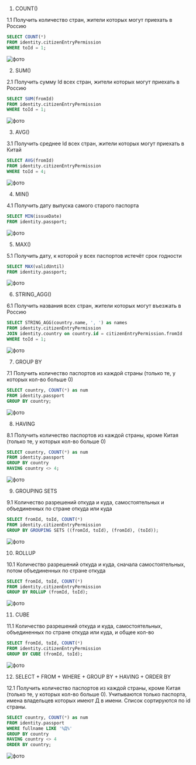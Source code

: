 1. COUNT()

1.1 Получить количество стран, жители которых могут приехать в Россию
```sql
SELECT COUNT(*) 
FROM identity.citizenEntryPermission
WHERE toId = 1;
```
![фото](aggregate_group_screenshots/1_1.png)


2. SUM()

2.1 Получить сумму Id всех стран, жители которых могут приехать в Россию
```sql
SELECT SUM(fromId)
FROM identity.citizenEntryPermission
WHERE toId = 1;
```
![фото](aggregate_group_screenshots/2_1.png)


3. AVG()

3.1 Получить среднее Id всех стран, жители которых могут приехать в Китай
```sql
SELECT AVG(fromId)
FROM identity.citizenEntryPermission
WHERE toId = 4;
```
![фото](aggregate_group_screenshots/3_1.png)


4. MIN()

4.1 Получить дату выпуска самого старого паспорта
```sql
SELECT MIN(issueDate)
FROM identity.passport;
```
![фото](aggregate_group_screenshots/4_1.png)


5. MAX()

5.1 Получить дату, к которой у всех паспортов истечёт срок годности
```sql
SELECT MAX(validUntil)
FROM identity.passport;
```
![фото](aggregate_group_screenshots/5_1.png)


6. STRING_AGG()

6.1 Получить названия всех стран, жители которых могут въезжать в Россию
```sql
SELECT STRING_AGG(country.name, ', ') as names
FROM identity.citizenEntryPermission
JOIN identity.country on country.id = citizenEntryPermission.fromId
WHERE toId = 1;
```
![фото](aggregate_group_screenshots/6_1.png)


7. GROUP BY

7.1 Получить количество паспортов из каждой страны (только те, у которых кол-во больше 0)
```sql
SELECT country, COUNT(*) as num
FROM identity.passport
GROUP BY country;
```
![фото](aggregate_group_screenshots/7_1.png)


8. HAVING

8.1 Получить количество паспортов из каждой страны, кроме Китая (только те, у которых кол-во больше 0)
```sql
SELECT country, COUNT(*) as num
FROM identity.passport
GROUP BY country
HAVING country <> 4;
```
![фото](aggregate_group_screenshots/8_1.png)


9. GROUPING SETS

9.1 Количество разрешений откуда и куда, самостоятельных и объединенных по стране откуда или куда
```sql
SELECT fromId, toId, COUNT(*)
FROM identity.citizenEntryPermission
GROUP BY GROUPING SETS ((fromId, toId), (fromId), (toId));
```
![фото](aggregate_group_screenshots/9_1.png)


10. ROLLUP

10.1 Количество разрешений откуда и куда, сначала самостоятельных, потом объединенных по стране откуда
```sql
SELECT fromId, toId, COUNT(*)
FROM identity.citizenEntryPermission
GROUP BY ROLLUP (fromId, toId);
```
![фото](aggregate_group_screenshots/10_1.png)


11. CUBE

11.1 Количество разрешений откуда и куда, самостоятельных, объединенных по стране откуда или куда, и общее кол-во
```sql
SELECT fromId, toId, COUNT(*)
FROM identity.citizenEntryPermission
GROUP BY CUBE (fromId, toId);
```
![фото](aggregate_group_screenshots/11_1.png)


12. SELECT + FROM + WHERE + GROUP BY + HAVING + ORDER BY

12.1 Получить количество паспортов из каждой страны, кроме Китая (только те, у которых кол-во больше 0).
Учитываются только паспорта, имена владельцев которых имеют Д в имени. Список сортируются по id страны.
```sql
SELECT country, COUNT(*) as num
FROM identity.passport
WHERE fullname LIKE '%Д%'
GROUP BY country
HAVING country <> 4
ORDER BY country;
```
![фото](aggregate_group_screenshots/11_1.png)